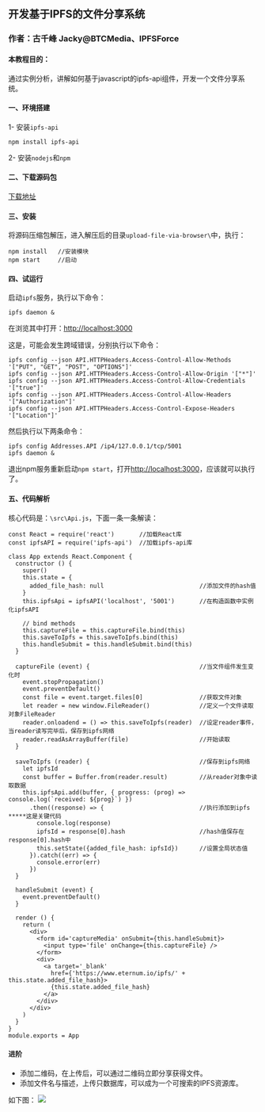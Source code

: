 ## 开发基于IPFS的文件分享系统

### 作者：古千峰 Jacky@BTCMedia、IPFSForce

#### 本教程目的：
通过实例分析，讲解如何基于javascript的ipfs-api组件，开发一个文件分享系统。

#### 一、环境搭建
1- 安装`ipfs-api`

```
npm install ipfs-api
```

2- 安装`nodejs`和`npm`

#### 二、下载源码包
[下载地址](https://www.eternum.io/ipfs/QmdzjGqHfUa7hK4gQq4G6U4XpLZ3iBMHvBhQWaktTpBYVh)

#### 三、安装
将源码压缩包解压，进入解压后的目录`upload-file-via-browser\`中，执行：

```
npm install   //安装模块
npm start     //启动
```

#### 四、试运行
启动`ipfs`服务，执行以下命令：

```
ipfs daemon &
```
在浏览其中打开：[http://localhost:3000](http://localhost:3000)

这是，可能会发生跨域错误，分别执行以下命令：

```
ipfs config --json API.HTTPHeaders.Access-Control-Allow-Methods '["PUT", "GET", "POST", "OPTIONS"]'
ipfs config --json API.HTTPHeaders.Access-Control-Allow-Origin '["*"]'
ipfs config --json API.HTTPHeaders.Access-Control-Allow-Credentials '["true"]'
ipfs config --json API.HTTPHeaders.Access-Control-Allow-Headers '["Authorization"]'
ipfs config --json API.HTTPHeaders.Access-Control-Expose-Headers '["Location"]'
```
然后执行以下两条命令：

```
ipfs config Addresses.API /ip4/127.0.0.1/tcp/5001
ipfs daemon &
```

退出npm服务重新启动`npm start`，打开[http://localhost:3000](http://localhost:3000)，应该就可以执行了。

#### 五、代码解析
核心代码是：`\src\Api.js`，下面一条一条解读：

```
const React = require('react')       //加载React库
const ipfsAPI = require('ipfs-api')  //加载ipfs-api库

class App extends React.Component {
  constructor () {
    super()
    this.state = {
      added_file_hash: null                           //添加文件的hash值
    }
    this.ipfsApi = ipfsAPI('localhost', '5001')       //在构造函数中实例化ipfsAPI

    // bind methods
    this.captureFile = this.captureFile.bind(this)
    this.saveToIpfs = this.saveToIpfs.bind(this)
    this.handleSubmit = this.handleSubmit.bind(this)
  }

  captureFile (event) {                               //当文件组件发生变化时
    event.stopPropagation()
    event.preventDefault()
    const file = event.target.files[0]                //获取文件对象
    let reader = new window.FileReader()              //定义一个文件读取对象FileReader
    reader.onloadend = () => this.saveToIpfs(reader)  //设定reader事件，当reader读写完毕后，保存到ipfs网络
    reader.readAsArrayBuffer(file)                    //开始读取
  }

  saveToIpfs (reader) {                               //保存到ipfs网络
    let ipfsId
    const buffer = Buffer.from(reader.result)         //从reader对象中读取数据
    this.ipfsApi.add(buffer, { progress: (prog) => console.log(`received: ${prog}`) })
      .then((response) => {                           //执行添加到ipfs *****这是关键代码
        console.log(response)
        ipfsId = response[0].hash                     //hash值保存在response[0].hash中
        this.setState({added_file_hash: ipfsId})      //设置全局状态值
      }).catch((err) => {
        console.error(err)
      })
  }

  handleSubmit (event) {
    event.preventDefault()
  }

  render () {
    return (
      <div>
        <form id='captureMedia' onSubmit={this.handleSubmit}>
          <input type='file' onChange={this.captureFile} />
        </form>
        <div>
          <a target='_blank'
            href={'https://www.eternum.io/ipfs/' + this.state.added_file_hash}>
            {this.state.added_file_hash}
          </a>
        </div>
      </div>
    )
  }
}
module.exports = App
```

#### 进阶
* 添加二维码，在上传后，可以通过二维码立即分享获得文件。
* 添加文件名与描述，上传只数据库，可以成为一个可搜索的IPFS资源库。

如下图：
![](http://images.laidingyi.com/18-8-6/63217243.jpg)
